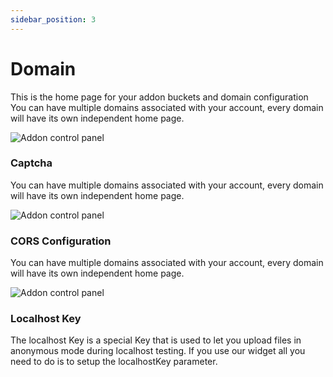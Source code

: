 ```yaml
---
sidebar_position: 3
---
```


# Domain

This is the home page for your addon buckets and domain configuration
You can have multiple domains associated with your account, every domain will have its own independent home page.

<div className="image-container">
<img alt="Addon control panel" className="image" data-src="https://util-files.listws.com/_PWSR_/files/minimaps/buckets/bucketws-docs/6a8ef2a6e0e650ac306715c15aedb926.png/xs.webp" />
</div>

### Captcha

You can have multiple domains associated with your account, every domain will have its own independent home page.

<div className="image-container">
<img alt="Addon control panel" className="image" data-src="https://util-files.listws.com/_PWSR_/files/minimaps/buckets/bucketws-docs/c4928e0e6b88daedec9a4bfbab64763e.png/xs.webp" />
</div>

### CORS Configuration

You can have multiple domains associated with your account, every domain will have its own independent home page.

<div className="image-container">
<img alt="Addon control panel" className="image" data-src="https://util-files.listws.com/_PWSR_/files/minimaps/buckets/bucketws-docs/ccf0275827c040b17dfc4339135494e7.png/xs.webp" />
</div>

### Localhost Key

The localhost Key is a special Key that is used to let you upload files in anonymous mode during localhost testing.
If you use our widget all you need to do is to setup the localhostKey parameter.
